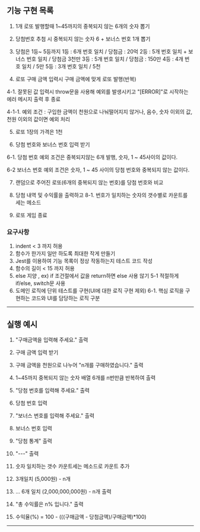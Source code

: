 ## 기능 구현 목록

1. 1개 로또 발행할때 1~45까지의 중복되지 않는 6개의 숫자 뽑기

2. 당첨번호 추첨 시 중복되지 않는 숫자 6 + 보너스 번호 1개 뽑기

3. 당첨은 1등~ 5등까지
    1등 : 6개 번호 일치 / 당첨금 : 20억
    2등 : 5개 번호 일치 + 보너스 번호 일치 / 당첨금 3천만
    3등 : 5개 번호 일치 / 당첨금 : 150만
    4등 : 4개 번호 일치 / 5만
    5등 : 3개 번호 일치 / 5천

4. 로또 구매 금액 입력시 구매 금액에 맞게 로또 발행(반복)

4-1. 잘못된 값 입력시 throw문을 사용해 예외를 발생시키고 "[ERROR]"로 시작하는 에러 메시지 출력 후 종료

4-1-1. 예외 조건 : 구입한 금액이 천원으로 나눠떨어지지 않거나, 음수, 숫자 이외의 값, 천원 이외의 값이면 예외 처리

5. 로또 1장의 가격은 1천

6. 당첨 번호와 보너스 번호 입력 받기

6-1. 당첨 번호 예외 조건은 중복되지않는 6개 발행, 숫자, 1 ~ 45사이의 값이다.

6-2 보너스 번호 예외 조건은 숫자, 1 ~ 45 사이의 당첨 번호와 중복되지 않는 값이다.

7. 랜덤으로 주어진 로또(6개의 중복되지 않는 번호)를 당첨 번호와 비교

8. 당첨 내역 및 수익률을 출력하고
8-1. 번호가 일치하는 숫자의 갯수별로 카운트를 세는 메소드

9. 로또 게임 종료

### 요구사항
1. indent < 3 까지 허용
2. 함수가 한가지 일만 하도록 최대한 작게 만들기
3. Jest를 이용하여 기능 목록이 정상 작동하는지 테스트 코드 작성
4. 함수의 길이 < 15 까지 허용
5. else 지양 , ex) if 조건절에서 값을 return하면 else 사용 않기
5-1 적절하게 if/else, switch문 사용
6. 도메인 로직에 단위 테스트를 구현(UI에 대한 로직 구현 제외)
6-1. 핵심 로직을 구현하는 코드와 UI를 담당하는 로직 구분



------
## 실행 예시
1. "구매금액을 입력해 주세요." 출력
2. 구매 금액 입력 받기

3. 구매 금액을 천원으로 나누어 "n개를 구매하였습니다." 출력
4. 1~45까지 중복되지 않는 숫자 배열 6개를 n번만큼 반복하여 출력

5. "당첨 번호를 입력해 주세요." 출력
6. 당첨 번호 입력

7. "보너스 번호를 입력해 주세요." 출력
8. 보너스 번호 입력

9. "당첨 통계" 출력
10. "---" 출력

11. 숫자 일치하는 갯수 카운트세는 메소드로 카운트 추가

12. 3개일치 (5,000원) - n개
13. ... 6개 일치 (2,000,000,000원) - n개 출력

14. "총 수익률은 n% 입니다." 출력
15. 수익율(%) = 100 - (((구매금액 - 당첨금액)/구매금액)*100)

----